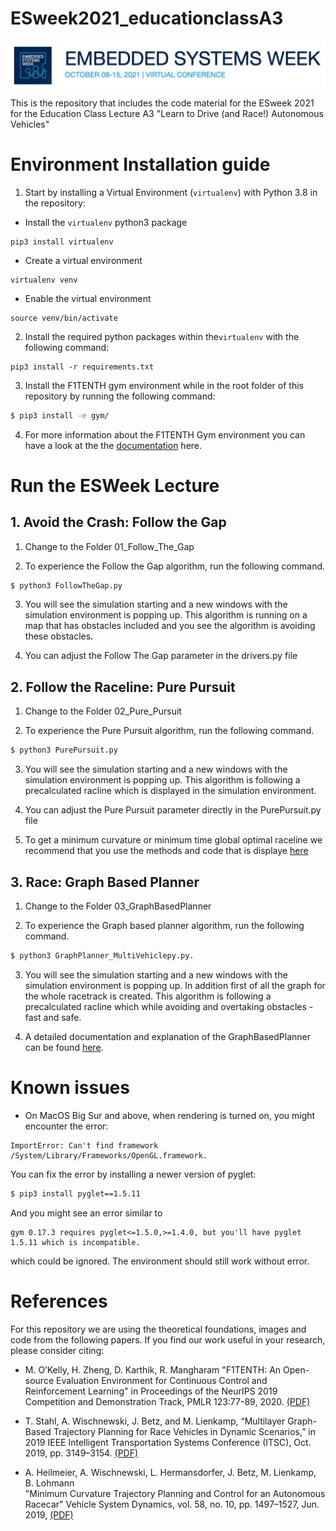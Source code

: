 # ESweek2021_educationclassA3

![Title Picture ESWeek 2021](docs/Title.png)

This is the repository that includes the code material for the ESweek 2021 for the Education Class Lecture A3 "Learn to Drive (and Race!) Autonomous Vehicles"

# Environment Installation guide

1. Start by installing a Virtual Environment (`virtualenv`) with Python 3.8 in the repository:

- Install the `virtualenv` python3 package
```
pip3 install virtualenv
```

- Create a virtual environment
```
virtualenv venv
```

- Enable the virtual environment
```
source venv/bin/activate
```

2. Install the required python packages within the`virtualenv` with the following command:

```
pip3 install -r requirements.txt
```
3. Install the F1TENTH gym environment while in the root folder of this repository by running the following command:
```bash
$ pip3 install -e gym/
```
4. For more information about the F1TENTH Gym environment you can have a look at the the [documentation](https://f1tenth-gym.readthedocs.io/en/latest/) here.
# Run the ESWeek Lecture

## 1. Avoid the Crash: Follow the Gap

1. Change to the Folder 01_Follow_The_Gap

2. To experience the Follow the Gap algorithm, run the following command.
```bash
$ python3 FollowTheGap.py
```

3. You will see the simulation starting and a new windows with the simulation environment is popping up. This algorithm is running on a map that has obstacles included and you see the algorithm is avoiding these obstacles.

4. You can adjust the Follow The Gap parameter in the drivers.py file


## 2. Follow the Raceline: Pure Pursuit

1. Change to the Folder 02_Pure_Pursuit

2. To experience the Pure Pursuit algorithm, run the following command.
```bash
$ python3 PurePursuit.py
```

3. You will see the simulation starting and a new windows with the simulation environment is popping up. This algorithm is following a precalculated racline which is displayed in the simulation environment.

4. You can adjust the Pure Pursuit parameter directly in the PurePursuit.py file

5. To get a minimum curvature or minimum time global optimal raceline we recommend that you use the methods and code that is displaye [here](https://github.com/TUMFTM/global_racetrajectory_optimization)

## 3. Race: Graph Based Planner

1. Change to the Folder 03_GraphBasedPlanner

2. To experience the Graph based planner algorithm, run the following command.
```bash
$ python3 GraphPlanner_MultiVehiclepy.py.
```

3. You will see the simulation starting and a new windows with the simulation environment is popping up. In addition first of all the graph for the whole racetrack is created. This algorithm is following a precalculated racline which while avoiding and overtaking obstacles - fast and safe.

4. A detailed documentation and explanation of the GraphBasedPlanner can be found [here](https://graphbasedlocaltrajectoryplanner.readthedocs.io/).


# Known issues
- On MacOS Big Sur and above, when rendering is turned on, you might encounter the error:
```
ImportError: Can't find framework /System/Library/Frameworks/OpenGL.framework.
```
You can fix the error by installing a newer version of pyglet:
```bash
$ pip3 install pyglet==1.5.11
```
And you might see an error similar to
```
gym 0.17.3 requires pyglet<=1.5.0,>=1.4.0, but you'll have pyglet 1.5.11 which is incompatible.
```
which could be ignored. The environment should still work without error.

# References
For this repository we are using the theoretical foundations, images and code from the following papers. If you find our work useful in your research, please consider citing:

* M. O’Kelly, H. Zheng, D. Karthik, R. Mangharam "F1TENTH: An Open-source Evaluation Environment for Continuous Control and Reinforcement Learning" in Proceedings of the NeurIPS 2019 Competition and Demonstration Track, PMLR 123:77-89, 2020. [(PDF)](https://proceedings.mlr.press/v123/o-kelly20a.html)

* T. Stahl, A. Wischnewski, J. Betz, and M. Lienkamp,
“Multilayer Graph-Based Trajectory Planning for Race Vehicles in Dynamic Scenarios,”
in 2019 IEEE Intelligent Transportation Systems Conference (ITSC), Oct. 2019, pp. 3149–3154. [(PDF)](https://arxiv.org/pdf/2005.08664>`)

* A. Heilmeier, A. Wischnewski, L. Hermansdorfer, J. Betz, M. Lienkamp, B. Lohmann\
"Minimum Curvature Trajectory Planning and Control for an Autonomous Racecar" Vehicle System Dynamics, vol. 58, no. 10, pp. 1497–1527, Jun. 2019,
[(PDF)](https://www.tandfonline.com/doi/abs/10.1080/00423114.2019.1631455?journalCode=nvsd20)
